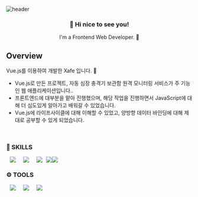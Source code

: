 ![header](https://capsule-render.vercel.app/api?type=waving&color=auto&height=300&section=header&text=ByeongjunKim&fontSize=90)
<h3 align="center"> 👋 Hi nice to see you! </h3>
<p align="center">
I'm a Frontend Web Developer. 🌱
</p>


## Overview
Vue.js를 이용하여 개발한 Xafe 입니다. 🙂 <br/>


- Vue.js로 만든 프로젝트, 자동 심장 충격기 보관함 원격 모니터링 서비스가 주 기능인 웹 애플리케이션입니다..
- 프론트엔드에 대부분을 맡아 진행했으며, 해당 작업을 진행하면서 JavaScript에 대해 더 심도있게 알아가고 배워갈 수 있었습니다.
- Vue.js에 라이프사이클에 대해 이해할 수 있었고, 양방향 데이터 바인딩에 대해 제대로 공부할 수 있게 되었습니다.

<br/>



### 💪 SKILLS
<div style= "display: flex">
  <img src ="https://img.shields.io/badge/-HTML5-orange?&style=for-the-badge&logo=HTML5&logoColor=white" style= "height: auto; margin-left: 10px; margin-right :    10px"/>
<img src ="https://img.shields.io/badge/-CSS3-9cf?&style=for-the-badge&logo=CSS3&logoColor=white" style= "height: auto; margin-left: 10px; margin-right : 10px"/>
<img src ="https://img.shields.io/badge/-JavaScript-F7DF1E?&style=for-the-badge&logo=JavaScript&logoColor=white" style= "height: auto; margin-left: 10px; margin-right : 10px"/>
  <img src="https://img.shields.io/badge/vue.js-4FC08D?style=for-the-badge&logo=vue.js&logoColor=white">
  <img src="https://img.shields.io/badge/MySQL-003545?style=for-the-badge&logo=MySQL&logoColor=white"> 
 
    

</div>

### ⚙️ TOOLS
<div style= "display: flex">
  <img src ="https://img.shields.io/badge/-GitLab-F05032?&style=for-the-badge&logo=GitLab&logoColor=white" style= "height: auto; margin-left: 10px; margin-right : 10px"/>
    <img src ="https://img.shields.io/badge/-Visual Studio Code-007ACC?&style=for-the-badge&logo=Visual Studio Code&logoColor=white" style= "height: auto; margin-left: 10px; margin-right : 10px"/>
 <img src="https://img.shields.io/badge/Figma-F24E1E?style=for-the-badge&logo=Figma&logoColor=white" style= "height: auto; margin-left: 10px; margin-right : 10px"/>
</div>

